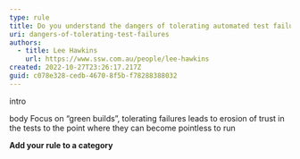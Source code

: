 ```yaml
---
type: rule
title: Do you understand the dangers of tolerating automated test failures?
uri: dangers-of-tolerating-test-failures
authors:
  - title: Lee Hawkins
    url: https://www.ssw.com.au/people/lee-hawkins
created: 2022-10-27T23:26:17.217Z
guid: c078e328-cedb-4670-8f5b-f78288388032
---
```

intro
            
<!--endintro-->

body
Focus on “green builds”, tolerating failures leads to erosion of trust in the tests to the point where they can become pointless to run

**Add your rule to a category**